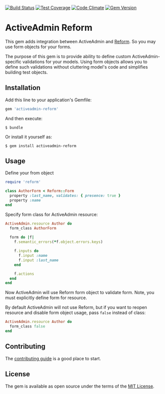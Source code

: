 [![Build Status](https://travis-ci.org/bolshakov/activeadmin-reform.svg?branch=master)](https://travis-ci.org/bolshakov/activeadmin-reform)
[![Test Coverage](https://codeclimate.com/github/bolshakov/activeadmin-reform/badges/coverage.svg)](https://codeclimate.com/github/bolshakov/activeadmin-reform/coverage)
[![Code Climate](https://codeclimate.com/github/bolshakov/activeadmin-reform/badges/gpa.svg)](https://codeclimate.com/github/bolshakov/activeadmin-reform)
[![Gem Version](https://badge.fury.io/rb/activeadmin-reform.svg)](http://badge.fury.io/rb/activeadmin-reform)

# ActiveAdmin Reform

This gem adds integration between ActiveAdmin and [Reform](https://github.com/apotonick/reform). So you may 
 use form objects for your forms. 

The purpose of this gem is to provide ability to define custom ActiveAdmin-specific validations for 
your models. Using form objects allows you to define such validations without cluttering model's code
and simplifies building test objects.
 
## Installation

Add this line to your application's Gemfile:

```ruby
gem 'activeadmin-reform'
```

And then execute:

    $ bundle

Or install it yourself as:

    $ gem install activeadmin-reform

## Usage

Define your from object
 
```ruby
require 'reform'

class AuthorForm < Reform::Form
  property :last_name, validates: { presence: true }
  property :name
end
```

Specify form class for ActiveAdmin resource:

```ruby
ActiveAdmin.resource Author do
  form_class AuthorForm
  
  form do |f|
    f.semantic_errors(*f.object.errors.keys)

    f.inputs do
      f.input :name
      f.input :last_name
    end

    f.actions
  end
end
```

Now ActiveAdmin will use Reform form object to validate form. 
Note, you must explicitly define form for resource.

By default ActiveAdmin will not use Reform, but if you want to reopen resource and
disable form object usage, pass `false` instead of class:

```ruby
ActiveAdmin.resource Author do
  form_class false
end
```

## Contributing

The [contributing guide](CONTRIBUTING.md) is a good place to start.

## License

The gem is available as open source under the terms of the [MIT License](http://opensource.org/licenses/MIT).

